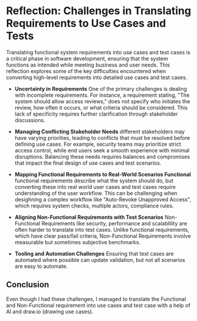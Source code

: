 # Reflection: Challenges in Translating Requirements to Use Cases and Tests

Translating functional system requirements into use cases and test cases is a critical phase in software development, ensuring that the system functions as intended while meeting business and user needs. This reflection explores some of the key difficulties encountered when converting high-level requirements into detailed use cases and test cases.

- **Uncertainty in Requirements** One of the primary challenges is dealing with incomplete requirements. For instance, a requirement stating, "The system should allow access reviews," does not specify who initiates the review, how often it occurs, or what criteria should be considered. This lack of specificity requires further clarification through stakeholder discussions.

- **Managing Conflicting Stakeholder Needs** different stakeholders may have varying priorities, leading to conflicts that must be resolved before defining use cases. For example, security teams may prioritize strict access control, while end users seek a smooth experience with minimal disruptions. Balancing these needs requires balances and compromises that impact the final design of use cases and test scenarios.

- **Mapping Functional Requirements to Real-World Scenarios Functional** functional requirements describe what the system should do, but converting these into real world user cases and test cases require understanding of the user workflow. This can be challenging when desighning a complex workflow like "Auto-Revoke Unapproved Access", which requires system checks, multiple actors, compliance rules.

- **Aligning Non-Functional Requirements with Test Scenarios** Non-Functional Requirements like security, performance and scalablility are often harder to translate into test cases. Unlike functional requirements, which have clear pass/fail criteria, Non-Functional Requirements involve measurable but sometimes subjective benchmarks.

- **Tooling and Automation Challenges** Ensuring that test cases are automated where possible can update validation, but not all scenarios are easy to automate.

## Conclusion

Even though I had these challenges, I managed to translate the Functional and Non-Functional requirement into use cases and test case with a help of AI and draw.io (drawing use cases).
